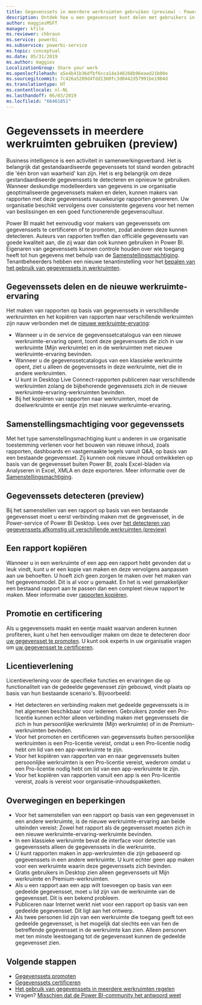 ```yaml
---
title: Gegevenssets in meerdere werkruimten gebruiken (preview) - Power BI
description: Ontdek hoe u een gegevensset kunt delen met gebruikers in de hele organisatie. Daarna kunnen ze rapporten samenstellen op basis van uw gegevensset in hun eigen werkruimten.
author: maggiesMSFT
manager: kfile
ms.reviewer: chbraun
ms.service: powerbi
ms.subservice: powerbi-service
ms.topic: conceptual
ms.date: 05/31/2019
ms.author: maggies
LocalizationGroup: Share your work
ms.openlocfilehash: a5e4b41b36dfbf6cca14a348268b96eaad21b00e
ms.sourcegitcommit: 7c426a5209d4fdd1360fc3d0442d57991be1984d
ms.translationtype: HT
ms.contentlocale: nl-NL
ms.lasthandoff: 06/03/2019
ms.locfileid: "66461851"
---
```

# <a name="use-datasets-across-workspaces-preview"></a>Gegevenssets in meerdere werkruimten gebruiken (preview)

Business intelligence is een activiteit in samenwerkingsverband. Het is belangrijk dat gestandaardiseerde gegevenssets tot stand worden gebracht die 'één bron van waarheid' kan zijn. Het is erg belangrijk om deze gestandaardiseerde gegevenssets te detecteren en opnieuw te gebruiken. Wanneer deskundige modelleerders van gegevens in uw organisatie geoptimaliseerde gegevenssets maken en delen, kunnen makers van rapporten met deze gegevenssets nauwkeurige rapporten genereren. Uw organisatie beschikt vervolgens over consistente gegevens voor het nemen van beslissingen en een goed functionerende gegevenscultuur.

Power BI maakt het eenvoudig voor makers van gegevenssets om gegevenssets te certificeren of te promoten, zodat anderen deze kunnen detecteren. Auteurs van rapporten treffen dan officiële gegevenssets van goede kwaliteit aan, die zij waar dan ook kunnen gebruiken in Power BI. Eigenaren van gegevenssets kunnen controle houden over wie toegang heeft tot hun gegevens met behulp van de [Samenstellingsmachtiging](service-datasets-build-permissions.md#build-permissions-for-shared-datasets). Tenantbeheerders hebben een nieuwe tenantinstelling voor het [bepalen van het gebruik van gegevenssets in werkruimten](service-datasets-admin-across-workspaces.md).

## <a name="dataset-sharing-and-the-new-workspace-experience"></a>Gegevenssets delen en de nieuwe werkruimte-ervaring

Het maken van rapporten op basis van gegevenssets in verschillende werkruimten en het kopiëren van rapporten naar verschillende werkruimten zijn nauw verbonden met de [nieuwe werkruimte-ervaring](service-create-the-new-workspaces.md):

- Wanneer u in de service de gegevenssetcatalogus van een nieuwe werkruimte-ervaring opent, toont deze gegevenssets die zich in uw werkruimte (Mijn werkruimte) en in de werkruimten met nieuwe werkruimte-ervaring bevinden. 
- Wanneer u de gegevenssetcatalogus van een klassieke werkruimte opent, ziet u alleen de gegevenssets in deze werkruimte, niet die in andere werkruimten.
- U kunt in Desktop Live Connect-rapporten publiceren naar verschillende werkruimten zolang de bijbehorende gegevenssets zich in de nieuwe werkruimte-ervaring-werkruimten bevinden.
- Bij het kopiëren van rapporten naar werkruimten, moet de doelwerkruimte er eentje zijn met nieuwe werkruimte-ervaring.

## <a name="build-permission-for-datasets"></a>Samenstellingsmachtiging voor gegevenssets

Met het type samenstellingsmachtiging kunt u anderen in uw organisatie toestemming verlenen voor het bouwen van nieuwe inhoud, zoals rapporten, dashboards en vastgemaakte tegels vanuit Q&A, op basis van een bestaande gegevensset. Zij kunnen ook nieuwe inhoud ontwikkelen op basis van de gegevensset buiten Power BI, zoals Excel-bladen via Analyseren in Excel, XMLA en deze exporteren. Meer informatie over de [Samenstellingsmachtiging](service-datasets-build-permissions.md#build-permissions-for-shared-datasets).

## <a name="discover-datasets-preview"></a>Gegevenssets detecteren (preview)

Bij het samenstellen van een rapport op basis van een bestaande gegevensset moet u eerst verbinding maken met de gegevensset, in de Power-service of Power BI Desktop. Lees over [het detecteren van gegevenssets afkomstig uit verschillende werkruimten (preview)](service-datasets-discover-across-workspaces.md)

## <a name="copy-a-report"></a>Een rapport kopiëren

Wanneer u in een werkruimte of een app een rapport hebt gevonden dat u leuk vindt, kunt u er een kopie van maken en deze vervolgens aanpassen aan uw behoeften. U hoeft zich geen zorgen te maken over het maken van het gegevensmodel. Dit is al voor u gemaakt. En het is veel gemakkelijker een bestaand rapport aan te passen dan een compleet nieuw rapport te maken. Meer informatie over [rapporten kopiëren](service-datasets-copy-reports.md).

## <a name="promotion-and-certification"></a>Promotie en certificering

Als u gegevenssets maakt en eentje maakt waarvan anderen kunnen profiteren, kunt u het hen eenvoudiger maken om deze te detecteren door [uw gegevensset te promoten](service-datasets-promote.md). U kunt ook experts in uw organisatie vragen om [uw gegevensset te certificeren](service-datasets-certify.md).

## <a name="licensing"></a>Licentieverlening

Licentieverlening voor de specifieke functies en ervaringen die op functionaliteit van de gedeelde gegevensset zijn gebouwd, vindt plaats op basis van hun bestaande scenario's.  Bijvoorbeeld:

- Het detecteren en verbinding maken met gedeelde gegevenssets is in het algemeen beschikbaar voor iedereen. Gebruikers zonder een Pro-licentie kunnen echter alleen verbinding maken met gegevenssets die zich in hun persoonlijke werkruimte (Mijn werkruimte) of in de Premium-werkruimten bevinden.
- Voor het promoten en certificeren van gegevenssets buiten persoonlijke werkruimten is een Pro-licentie vereist, omdat u een Pro-licentie nodig hebt om lid van een app-werkruimte te zijn.
- Voor het kopiëren van rapporten van en naar gegevenssets buiten persoonlijke werkruimten is een Pro-licentie vereist, wederom omdat u een Pro-licentie nodig hebt om lid van een app-werkruimte te zijn.
- Voor het kopiëren van rapporten vanuit een app is een Pro-licentie vereist, zoals is vereist voor organisatie-inhoudspakketten.

## <a name="considerations-and-limitations"></a>Overwegingen en beperkingen

- Voor het samenstellen van een rapport op basis van een gegevensset in een andere werkruimte, is de nieuwe werkruimte-ervaring aan beide uiteinden vereist: Zowel het rapport als de gegevensset moeten zich in een nieuwe werkruimte-ervaring-werkruimte bevinden.
- In een klassieke werkruimte bevat de interface voor detectie van gegevenssets alleen de gegevenssets in die werkruimte.
- U kunt rapporten maken in app-werkruimten die zijn gebaseerd op gegevenssets in een andere werkruimte. U kunt echter geen app maken voor een werkruimte waarin deze gegevenssets zich bevinden.
- Gratis gebruikers in Desktop zien alleen gegevenssets uit Mijn werkruimte en Premium-werkruimten.
- Als u een rapport aan een app wilt toevoegen op basis van een gedeelde gegevensset, moet u lid zijn van de werkruimte van de gegevensset. Dit is een bekend probleem.
- Publiceren naar Internet werkt niet voor een rapport op basis van een gedeelde gegevensset. Dit ligt aan het ontwerp.
- Als twee personen lid zijn van een werkruimte die toegang geeft tot een gedeelde gegevensset, is het mogelijk dat slechts een van hen de betreffende gegevensset in de werkruimte kan zien. Alleen personen met ten minste leestoegang tot de gegevensset kunnen de gedeelde gegevensset zien. 

## <a name="next-steps"></a>Volgende stappen

- [Gegevenssets promoten](service-datasets-promote.md)
- [Gegevenssets certificeren](service-datasets-certify.md)
- [Het gebruik van gegevenssets in meerdere werkruimten regelen](service-datasets-admin-across-workspaces.md)
- Vragen? [Misschien dat de Power BI-community het antwoord weet](http://community.powerbi.com/)
